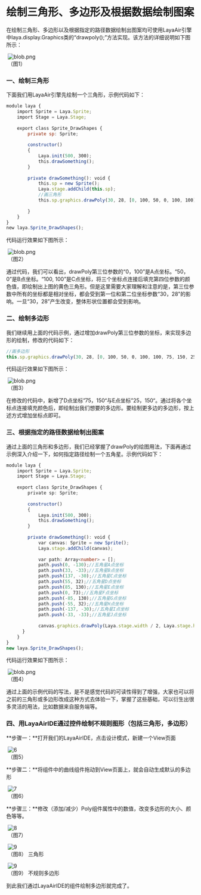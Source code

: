 # 绘制三角形、多边形及根据数据绘制图案



​        在绘制三角形、多边形以及根据指定的路径数据绘制出图案均可使用LayaAir引擎中laya.display.Graphics类的“drawpoly();”方法实现。该方法的详细说明如下图所示：

​	![blob.png](img/1.png)<br/>
​	（图1）



### 一、绘制三角形

下面我们用LayaAir引擎先绘制一个三角形，示例代码如下：

```javascript
module laya {
    import Sprite = Laya.Sprite;
    import Stage = Laya.Stage;
  
    export class Sprite_DrawShapes {
        private sp: Sprite;
  
        constructor()
        {
            Laya.init(500, 300);
            this.drawSomething();
        }
  
        private drawSomething(): void {
            this.sp = new Sprite();
            Laya.stage.addChild(this.sp);
            //画三角形
            this.sp.graphics.drawPoly(30, 28, [0, 100, 50, 0, 100, 100], "#ffff00");
  
        }
    }
}
new laya.Sprite_DrawShapes();
```

代码运行效果如下图所示：

​	![blob.png](img/2.png)<br/>
​	（图2）

​        通过代码，我们可以看出，drawPoly第三位参数的“0，100”是A点坐标。“50，0”是B点坐标。“100, 100”是C点坐标，将三个坐标点连接后填充第四位参数的颜色值，即绘制出上图的黄色三角形。但是这里需要大家理解和注意的是，第三位参数中所有的坐标都是相对坐标，都会受到第一位和第二位坐标参数“30，28”的影响。一旦“30，28”产生改变，整体形状位置都会受到影响。





### **二、绘制多边形**

​        我们继续用上面的代码示例，通过增加drawPoly第三位参数的坐标，来实现多边形的绘制，修改的代码如下：

```typescript
//画多边形
this.sp.graphics.drawPoly(30, 28, [0, 100, 50, 0, 100, 100, 75, 150, 25, 150], "#ffff00");
```

代码运行效果如下图所示：

​	![blob.png](img/3.png)<br/>
​	（图3）

​        在修改的代码中，新增了D点坐标”75，150“与E点坐标”25，150“。通过将各个坐标点连接填充颜色后，即绘制出我们想要的多边形。要绘制更多边的多边形，按上述方式增加坐标点即可。



### **三、根据指定的路径数据绘制出图案**

​        通过上面的三角形和多边形，我们已经掌握了drawPoly的绘图用法，下面再通过示例深入介绍一下，如何指定路径绘制一个五角星。示例代码如下：

```typescript
module laya {
    import Sprite = Laya.Sprite;
    import Stage = Laya.Stage;
  
    export class Sprite_DrawShapes {
        private sp: Sprite;
  
        constructor()
        {
            Laya.init(500, 300);
            this.drawSomething();
        }
  
        private drawSomething(): void {
            var canvas: Sprite = new Sprite();
            Laya.stage.addChild(canvas);
 
            var path: Array<number> = [];
            path.push(0, -130);//五角星A点坐标
            path.push(33, -33);//五角星B点坐标
            path.push(137, -30);//五角星C点坐标
            path.push(55, 32);//五角星D点坐标
            path.push(85, 130);//五角星E点坐标
            path.push(0, 73);//五角星F点坐标
            path.push(-85, 130);//五角星G点坐标
            path.push(-55, 32);//五角星H点坐标
            path.push(-137, -30);//五角星I点坐标
            path.push(-33, -33);//五角星J点坐标
 
            canvas.graphics.drawPoly(Laya.stage.width / 2, Laya.stage.height / 2, path, "#FF7F50");
      }
    }
}
new laya.Sprite_DrawShapes();
```

代码运行效果如下图所示：

​	![blob.png](img/4.png)<br/>
​	（图4）

​        通过上面的示例代码的写法，是不是感觉代码的可读性得到了增强，大家也可以将之前的三角形或多边形改成这种方式去体验一下，掌握了这些基础，可以衍生出很多灵活的用法，比如数据来自服务端等。



### 四、用LayaAirIDE通过控件绘制不规则图形（包括三角形，多边形）



**步骤一：**打开我们的LayaAirIDE，点击设计模式，新建一个View页面

​	![6](img/5.png)<br/>
​   	（图5）  

**步骤二：**将组件中的曲线组件拖动到View页面上，就会自动生成默认的多边形

​	![7](img/6.png)<br/>
​   	（图6）  

**步骤三：**修改（添加/减少）Poly组件属性中的数值，改变多边形的大小、颜色等等。

​   	![8](img/7.png)<br/>
​   	（图7）  

​   	![9](img/8.png)<br/>
​   	（图8） 三角形

​   	![9](img/9.png)<br/>
​   	（图9） 不规则多边形 



到此我们通过LayaAirIDE的组件绘制多边形就完成了。
